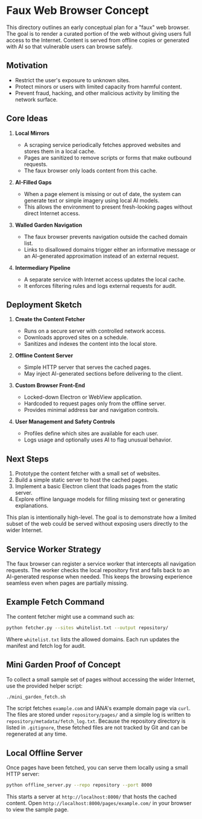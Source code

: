 # Faux Web Browser Concept

This directory outlines an early conceptual plan for a "faux" web browser. The goal is to render a curated portion of the web without giving users full access to the Internet. Content is served from offline copies or generated with AI so that vulnerable users can browse safely.

## Motivation

* Restrict the user's exposure to unknown sites.
* Protect minors or users with limited capacity from harmful content.
* Prevent fraud, hacking, and other malicious activity by limiting the network surface.

## Core Ideas

1. **Local Mirrors**
   - A scraping service periodically fetches approved websites and stores them in a local cache.
   - Pages are sanitized to remove scripts or forms that make outbound requests.
   - The faux browser only loads content from this cache.

2. **AI-Filled Gaps**
   - When a page element is missing or out of date, the system can generate text or simple imagery using local AI models.
   - This allows the environment to present fresh-looking pages without direct Internet access.

3. **Walled Garden Navigation**
   - The faux browser prevents navigation outside the cached domain list.
   - Links to disallowed domains trigger either an informative message or an AI-generated approximation instead of an external request.

4. **Intermediary Pipeline**
   - A separate service with Internet access updates the local cache.
   - It enforces filtering rules and logs external requests for audit.

## Deployment Sketch

1. **Create the Content Fetcher**
   - Runs on a secure server with controlled network access.
   - Downloads approved sites on a schedule.
   - Sanitizes and indexes the content into the local store.

2. **Offline Content Server**
   - Simple HTTP server that serves the cached pages.
   - May inject AI-generated sections before delivering to the client.

3. **Custom Browser Front-End**
   - Locked-down Electron or WebView application.
   - Hardcoded to request pages only from the offline server.
   - Provides minimal address bar and navigation controls.

4. **User Management and Safety Controls**
   - Profiles define which sites are available for each user.
   - Logs usage and optionally uses AI to flag unusual behavior.

## Next Steps

1. Prototype the content fetcher with a small set of websites.
2. Build a simple static server to host the cached pages.
3. Implement a basic Electron client that loads pages from the static server.
4. Explore offline language models for filling missing text or generating explanations.

This plan is intentionally high-level. The goal is to demonstrate how a limited subset of the web could be served without exposing users directly to the wider Internet.

## Service Worker Strategy

The faux browser can register a service worker that intercepts all navigation requests. The worker checks the local repository first and falls back to an AI-generated response when needed. This keeps the browsing experience seamless even when pages are partially missing.

## Example Fetch Command

The content fetcher might use a command such as:

```bash
python fetcher.py --sites whitelist.txt --output repository/
```

Where `whitelist.txt` lists the allowed domains. Each run updates the manifest and fetch log for audit.

## Mini Garden Proof of Concept

To collect a small sample set of pages without accessing the wider Internet,
use the provided helper script:

```bash
./mini_garden_fetch.sh
```

The script fetches `example.com` and IANA's example domain page via `curl`. The
files are stored under `repository/pages/` and a simple log is written to
`repository/metadata/fetch_log.txt`. Because the repository directory is listed
in `.gitignore`, these fetched files are not tracked by Git and can be
regenerated at any time.

## Local Offline Server

Once pages have been fetched, you can serve them locally using a small
HTTP server:

```bash
python offline_server.py --repo repository --port 8000
```

This starts a server at `http://localhost:8000/` that hosts the cached
content. Open `http://localhost:8000/pages/example.com/` in your browser to
view the sample page.

